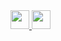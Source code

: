 <a href="https://www.linkedin.com/in/matheusresende7/">
  <img
    src="https://cdn2.iconfinder.com/data/icons/social-media-2285/512/1_Linkedin_unofficial_colored_svg-256.png"
    width="30"
    height="30"
  />
</a> 

<a href="https://github.com/matheusresende7">
  <img
    src="https://cdn4.iconfinder.com/data/icons/liu-square-blac/60/github-square-social-media-256.png"
    width="30"
    height="30"
  />
</a>

